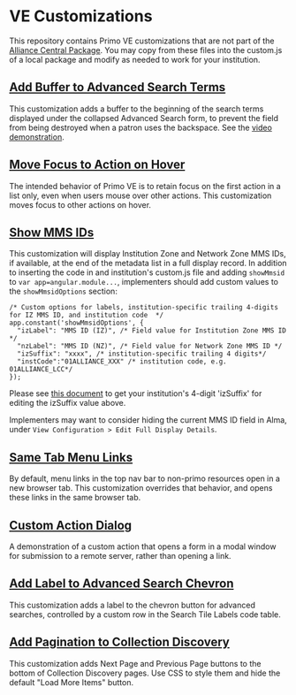# VE Customizations
This repository contains Primo VE customizations that are not part of the [Alliance Central Package](https://github.com/alliance-pcsg/ve-central-package).
You may copy from these files into the custom.js of a local package and modify as needed to work for your institution.

## [Add Buffer to Advanced Search Terms](https://github.com/alliance-pcsg/ve-customizations/blob/main/buffer-advanced-search.js)
This customization adds a buffer to the beginning of the search terms displayed under the collapsed Advanced Search form,
to prevent the field from being destroyed when a patron uses the backspace. See the
[video demonstration](https://drive.google.com/file/d/1vOjbQEVVf4seOzoFh90OQBQqdpdXaC0C/view?usp=sharing).

## [Move Focus to Action on Hover](https://github.com/alliance-pcsg/ve-customizations/blob/main/focus-action-on-hover.js)
The intended behavior of Primo VE is to retain focus on the first action in a list only, even when users mouse over other actions. This customization moves focus to other actions on hover.

## [Show MMS IDs](https://github.com/alliance-pcsg/ve-customizations/blob/main/show-mmsids.js)
This customization will display Institution Zone and Network Zone MMS IDs, if available, at the end of the metadata list in a full display record. In addition to inserting the code in and institution's custom.js file and adding `showMmsid` to `var app=angular.module...`, implementers should add custom values to the `showMmsidOptions` section:

```
/* Custom options for labels, institution-specific trailing 4-digits for IZ MMS ID, and institution code  */
app.constant('showMmsidOptions', {
  "izLabel": "MMS ID (IZ)", /* Field value for Institution Zone MMS ID */
  "nzLabel": "MMS ID (NZ)", /* Field value for Network Zone MMS ID */
  "izSuffix": "xxxx", /* institution-specific trailing 4 digits*/
  "instCode":"01ALLIANCE_XXX" /* institution code, e.g. 01ALLIANCE_LCC*/
});
```
Please see [this document](https://docs.google.com/spreadsheets/d/1Wyab3UPyUm34Ak9NQHg1sZWwkTNeqWCJ/edit?usp=sharing&ouid=115321540829379572112&rtpof=true&sd=true) to get your institution's 4-digit 'izSuffix' for editing the izSuffix value above.

Implementers may want to consider hiding the current MMS ID field in Alma, under `View Configuration > Edit Full Display Details`.

## [Same Tab Menu Links](https://github.com/alliance-pcsg/ve-customizations/blob/main/same-tab-menu-links.js)
By default, menu links in the top nav bar to non-primo resources open in a new browser tab. This customization overrides that behavior, and opens these links in the same browser tab.

## [Custom Action Dialog](https://github.com/alliance-pcsg/ve-customizations/blob/main/custom-action-dialog)
A demonstration of a custom action that opens a form in a modal window for submission to a remote server, rather than opening a link.

## [Add Label to Advanced Search Chevron](https://github.com/alliance-pcsg/ve-customizations/blob/main/chevron-label)
This customization adds a label to the chevron button for advanced searches, controlled by a custom row in the Search Tile Labels code table.

## [Add Pagination to Collection Discovery](https://github.com/alliance-pcsg/ve-customizations/blob/main/collection-pagination.js)
This customization adds Next Page and Previous Page buttons to the bottom of Collection Discovery pages. Use CSS to style them and hide the default "Load More Items" button.
